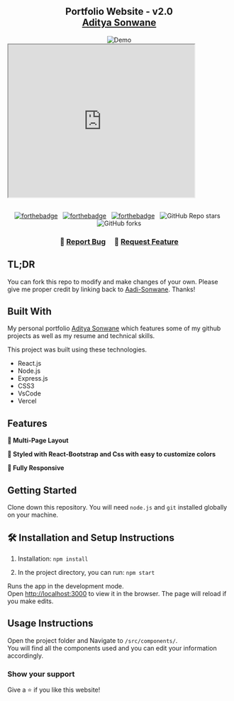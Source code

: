 <h2 align="center">
  Portfolio Website - v2.0<br/>
  <a href="http://aadi-sonwane.githun.io/" target="_blank">Aditya Sonwane</a>
</h2>
<div align="center">
  <img alt="Demo" src="" />
</div>
<div>
<iframe width="420" height="345" src="https://youtu.be/rGtqr3kwZhQ">
</iframe>
</div>
<br/>

<center>

[![forthebadge](https://forthebadge.com/images/badges/built-with-love.svg)](https://forthebadge.com) &nbsp;
[![forthebadge](https://forthebadge.com/images/badges/made-with-javascript.svg)](https://forthebadge.com) &nbsp;
[![forthebadge](https://forthebadge.com/images/badges/open-source.svg)](https://forthebadge.com) &nbsp;
![GitHub Repo stars](https://img.shields.io/github/stars/aadi-sonwane/Portfolio?color=red&logo=github&style=for-the-badge) &nbsp;
![GitHub forks](https://img.shields.io/github/forks/aadi-sonwane/Portfolio?color=red&logo=github&style=for-the-badge)

</center>

<h3 align="center">
    🔹
    <a href="https://github.com/Aadi-Sonwane/">Report Bug</a> &nbsp; &nbsp;
    🔹
    <a href="https://github.com/Aadi-Sonwane/">Request Feature</a>
</h3>

## TL;DR

You can fork this repo to modify and make changes of your own. Please give me proper credit by linking back to [Aadi-Sonwane](https://github.com/aadi-sonwane/). Thanks!

## Built With

My personal portfolio <a href="http://aadi-sonwane.github.io/" target="_blank">Aditya Sonwane</a> which features some of my github projects as well as my resume and technical skills.<br/>

This project was built using these technologies.

- React.js
- Node.js
- Express.js
- CSS3
- VsCode
- Vercel

## Features

**📖 Multi-Page Layout**

**🎨 Styled with React-Bootstrap and Css with easy to customize colors**

**📱 Fully Responsive**

## Getting Started

Clone down this repository. You will need `node.js` and `git` installed globally on your machine.

## 🛠 Installation and Setup Instructions

1. Installation: `npm install`

2. In the project directory, you can run: `npm start`

Runs the app in the development mode.\
Open [http://localhost:3000](http://localhost:3000) to view it in the browser.
The page will reload if you make edits.

## Usage Instructions

Open the project folder and Navigate to `/src/components/`. <br/>
You will find all the components used and you can edit your information accordingly.

### Show your support

Give a ⭐ if you like this website!


